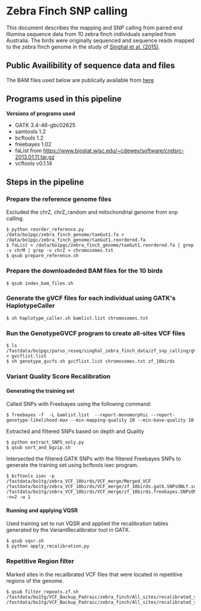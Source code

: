 # Zebra Finch SNP calling 

This document describes the mapping and SNP calling from paired end Illumina sequence data from 10 zebra finch
individuals sampled from Australia. The birds were originally sequenced and  sequence reads mapped to the zebra finch genome in the study of [Singhal et al. (2015)](https://www.ncbi.nlm.nih.gov/pubmed/26586757).

## Public Availibility of sequence data and files
The BAM files used below are publically available from [here](http://www.ebi.ac.uk/ena/data/view/PRJEB10586)

## Programs used in this pipeline
__Versions of programs used__

* GATK 3.4-46-gbc02625
* samtools 1.2
* bcftools 1.2
* freebayes 1.02
* faList from https://www.biostat.wisc.edu/~cdewey/software/cndsrc-2013.01.11.tar.gz
* vcftools v0.1.14

## Steps in the pipeline

### Prepare the reference genome files
Excluded the chrZ, chrZ_random and mitochondrial genome from snp calling.

    $ python reorder_reference.py /data/bo1pgc/zebra_finch_genome/taeGut1.fa > /data/bo1pgc/zebra_finch_genome/taeGut1.reordered.fa
    $ faList < /data/bo1pgc/zebra_finch_genome/taeGut1.reordered.fa | grep -v chrM | grep -v chrZ > chromosomes.txt
    $ qsub prepare_reference.sh

### Prepare the downloadeded BAM files for the 10 birds
    
    $ qsub index_bam_files.sh

### Generate the gVCF files for each individual using GATK's HaplotypeCaller

    $ sh haplotype_caller.sh bamlist.list chromosomes.txt

### Run the GenotypeGVCF program to create all-sites VCF files 

    $ ls /fastdata/bo1pgc/parus_reseq/singhal_zebra_finch_data/zf_snp_calling/gVCF/*.g.vcf.gz > gvcflist.list
    $ sh genotype_gvcfs.sh gvcflist.list chromosomes.txt zf_10birds
        
### Variant Quality Score Recalibration

#### Generating the training set

Called SNPs with Freebayes using the following command:
    
    $ freebayes -f  -L bamlist.list  --report-monomorphic --report-genotype-likelihood-max --min-mapping-quality 20 --min-base-quality 10
    
Extracted and filtered SNPs based on depth and Quality

	$ python extract_SNPS_only.py
	$ qsub sort_and_bgzip.sh

Intersected the filtered GATK SNPs with the filtered Freebayes SNPs to generate the training set using bcftools isec program.

    $ bcftools isec -p /fastdata/bo1tg/zebra_VCF_10birds/VCF_merge/Merged_VCF /fastdata/bo1tg/zebra_VCF_10birds/VCF_merge/zf_10birds.gatk.SNPsONLY.sorted.vcf.gz /fastdata/bo1tg/zebra_VCF_10birds/VCF_merge/zf_10birds.freebayes.SNPsONLY.sorted.vcf.gz -n=2 -w 1

#### Running and applying VQSR
Used training set to run VQSR and applied the recalibration tables generated by the VariantRecalibrator tool in GATK. 

    $ qsub vqsr.sh
    $ python apply_recalibration.py
    
###  Repetitive Region filter

Marked sites in the recalibrated VCF files that were located in repetitive regions of the genome.

    $ qsub filter_repeats.zf.sh /fastdata/bo1tg/VCF_Backup_Padraic/zebra_finch/All_sites/recalibrated_snps_99.vcf.gz /fastdata/bo1tg/VCF_Backup_Padraic/zebra_finch/All_sites/recalibrated_snps_99.rep_filtered.vcf.gz 
